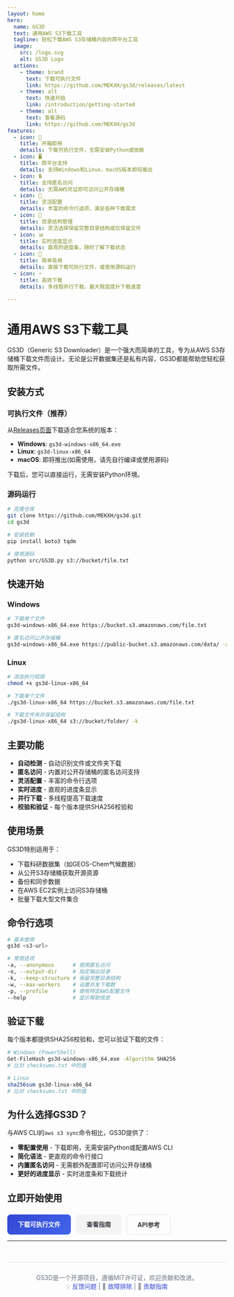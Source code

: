 ```yaml
---
layout: home
hero:
  name: GS3D
  text: 通用AWS S3下载工具
  tagline: 轻松下载AWS S3存储桶内容的跨平台工具
  image:
    src: /logo.svg
    alt: GS3D Logo
  actions:
    - theme: brand
      text: 下载可执行文件
      link: https://github.com/MEKXH/gs3d/releases/latest
    - theme: alt
      text: 快速开始
      link: /introduction/getting-started
    - theme: alt
      text: 查看源码
      link: https://github.com/MEKXH/gs3d
features:
  - icon: 🚀
    title: 开箱即用
    details: 下载可执行文件，无需安装Python或依赖
  - icon: 🖥️
    title: 跨平台支持
    details: 支持Windows和Linux，macOS版本即将推出
  - icon: 🔒
    title: 支持匿名访问
    details: 无需AWS凭证即可访问公开存储桶
  - icon: 🧩
    title: 灵活配置
    details: 丰富的命令行选项，满足各种下载需求
  - icon: 📁
    title: 目录结构管理
    details: 灵活选择保留完整目录结构或仅保留文件
  - icon: 📊
    title: 实时进度显示
    details: 直观的进度条，随时了解下载状态
  - icon: 🔧
    title: 简单易用
    details: 直接下载可执行文件，或使用源码运行
  - icon: ⚡
    title: 高效下载
    details: 多线程并行下载，最大限度提升下载速度

---
```


# 通用AWS S3下载工具

GS3D（Generic S3 Downloader）是一个强大而简单的工具，专为从AWS S3存储桶下载文件而设计。无论是公开数据集还是私有内容，GS3D都能帮助您轻松获取所需文件。

## 安装方式

### 可执行文件（推荐）

从[Releases页面](https://github.com/MEKXH/gs3d/releases/latest)下载适合您系统的版本：

- **Windows**: `gs3d-windows-x86_64.exe`
- **Linux**: `gs3d-linux-x86_64`
- **macOS**: 即将推出(如需使用，请先自行编译或使用源码)

下载后，您可以直接运行，无需安装Python环境。

### 源码运行

```bash
# 克隆仓库
git clone https://github.com/MEKXH/gs3d.git
cd gs3d

# 安装依赖
pip install boto3 tqdm

# 使用源码
python src/GS3D.py s3://bucket/file.txt
```

## 快速开始

### Windows
```bash
# 下载单个文件
gs3d-windows-x86_64.exe https://bucket.s3.amazonaws.com/file.txt

# 匿名访问公开存储桶
gs3d-windows-x86_64.exe https://public-bucket.s3.amazonaws.com/data/ -a
```

### Linux
```bash
# 添加执行权限
chmod +x gs3d-linux-x86_64

# 下载单个文件
./gs3d-linux-x86_64 https://bucket.s3.amazonaws.com/file.txt

# 下载文件夹并保留结构
./gs3d-linux-x86_64 s3://bucket/folder/ -k
```

## 主要功能

- **自动检测** - 自动识别文件或文件夹下载
- **匿名访问** - 内置对公开存储桶的匿名访问支持
- **灵活配置** - 丰富的命令行选项
- **实时进度** - 直观的进度条显示
- **并行下载** - 多线程提高下载速度
- **校验和验证** - 每个版本提供SHA256校验和

## 使用场景

GS3D特别适用于：

- 下载科研数据集（如GEOS-Chem气候数据）
- 从公开S3存储桶获取开源资源
- 备份和同步数据
- 在AWS EC2实例上访问S3存储桶
- 批量下载大型文件集合

## 命令行选项

```bash
# 基本使用
gs3d <s3-url>

# 常用选项
-a, --anonymous      # 使用匿名访问
-o, --output-dir     # 指定输出目录
-k, --keep-structure # 保留完整目录结构
-w, --max-workers    # 设置并发下载数
-p, --profile        # 使用特定AWS配置文件
--help               # 显示帮助信息
```

## 验证下载

每个版本都提供SHA256校验和，您可以验证下载的文件：

```bash
# Windows (PowerShell)
Get-FileHash gs3d-windows-x86_64.exe -Algorithm SHA256
# 比对 checksums.txt 中的值

# Linux
sha256sum gs3d-linux-x86_64
# 比对 checksums.txt 中的值
```

## 为什么选择GS3D？

与AWS CLI的`aws s3 sync`命令相比，GS3D提供了：

- **零配置使用** - 下载即用，无需安装Python或配置AWS CLI
- **简化语法** - 更直观的命令行接口
- **内置匿名访问** - 无需额外配置即可访问公开存储桶
- **更好的进度显示** - 实时进度条和下载统计

## 立即开始使用

<div style="display: flex; gap: 12px; margin-top: 24px;">
  <a href="https://github.com/MEKXH/gs3d/releases/latest" style="background: linear-gradient(145deg, #3246d3, #4366ea); color: white; padding: 12px 24px; border-radius: 8px; text-decoration: none; font-weight: bold;">下载可执行文件</a>
  <a href="/introduction/getting-started" style="background: #f4f4f5; color: #3c3c43; padding: 12px 24px; border-radius: 8px; text-decoration: none; font-weight: bold;">查看指南</a>
  <a href="/api/command-reference" style="border: 1px solid #e4e4e7; color: #3c3c43; padding: 12px 24px; border-radius: 8px; text-decoration: none; font-weight: bold;">API参考</a>
</div>

---

<div class="footer-message">
GS3D是一个开源项目，遵循MIT许可证，欢迎贡献和改进。<br>
💡 <a href="https://github.com/MEKXH/gs3d/issues">反馈问题</a> | 📖 <a href="/guide/troubleshooting">故障排除</a> | 🤝 <a href="/contributing">贡献指南</a>
</div>

<style>
.footer-message {
  text-align: center;
  margin-top: 48px;
  padding-top: 24px;
  border-top: 1px solid #e4e4e7;
  color: #6b7280;
}

.footer-message a {
  color: #3246d3;
  text-decoration: none;
}

.footer-message a:hover {
  text-decoration: underline;
}
</style>